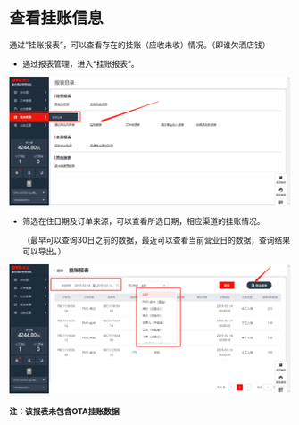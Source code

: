 # 查看挂账信息

通过“挂账报表”，可以查看存在的挂账（应收未收）情况。（即谁欠酒店钱）

* 通过报表管理，进入“挂账报表”。

![](../../../.gitbook/assets/image%20%2844%29.png)

* 筛选在住日期及订单来源，可以查看所选日期，相应渠道的挂账情况。

  （最早可以查询30日之前的数据，最近可以查看当前营业日的数据，查询结果可以导出。）

![](../../../.gitbook/assets/image%20%28458%29.png)

#### 注：该报表未包含OTA挂账数据

